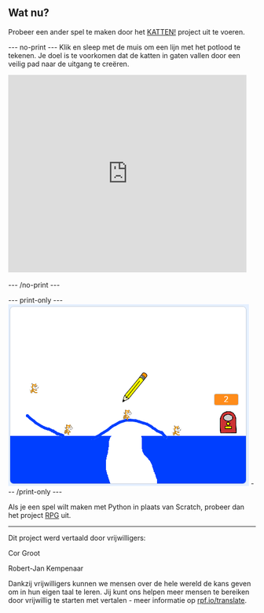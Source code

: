 ## Wat nu?

Probeer een ander spel te maken door het [KATTEN!](https://projects.raspberrypi.org/nl-NL/projects/cats?utm_source=pathway&utm_medium=whatnext&utm_campaign=projects) project uit te voeren.

--- no-print --- 
Klik en sleep met de muis om een lijn met het potlood te tekenen. Je doel is te voorkomen dat de katten in gaten vallen door een veilig pad naar de uitgang te creëren.

<div class="scratch-preview">
  <iframe allowtransparency="true" width="485" height="402" src="https://scratch.mit.edu/projects/embed/253667883/?autostart=false" frameborder="0" scrolling="no"></iframe>
</div>

--- /no-print ---

--- print-only --- 
![Cats finished](images/cats-finished.png) 
--- /print-only ---

Als je een spel wilt maken met Python in plaats van Scratch, probeer dan het project [RPG](https://projects.raspberrypi.org/nl-NL/projects/rpg?utm_source=pathway&utm_medium=whatnext&utm_campaign=projects) uit.

***

Dit project werd vertaald door vrijwilligers:

Cor Groot

Robert-Jan Kempenaar

Dankzij vrijwilligers kunnen we mensen over de hele wereld de kans geven om in hun eigen taal te leren. Jij kunt ons helpen meer mensen te bereiken door vrijwillig te starten met vertalen - meer informatie op [rpf.io/translate](https://rpf.io/translate).